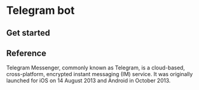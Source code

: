# Telegram bot

## Get started

## Reference

Telegram Messenger, commonly known as Telegram, is a cloud-based, cross-platform, encrypted instant messaging (IM) service. It was originally launched for iOS on 14 August 2013 and Android in October 2013.
